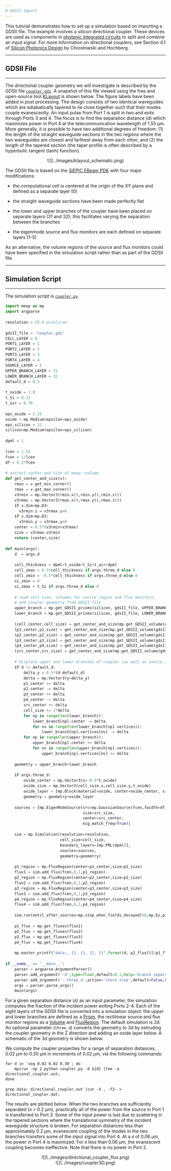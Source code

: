 ```yaml
---
# GDSII Import
---
```


This tutorial demonstrates how to set up a simulation based on importing a GDSII file. The example involves a silicon directional coupler. These devices are used as components in [photonic integrated circuits](https://en.wikipedia.org/wiki/Photonic_integrated_circuit) to split and combine an input signal. For more information on directional couplers, see Section 4.1 of [Silicon Photonics Design](https://www.amazon.com/Silicon-Photonics-Design-Devices-Systems/dp/1107085454) by Chrostowski and Hochberg.

---
## GDSII File
---

The directional coupler geometry we will investigate is described by the GDSII file [`coupler.gds`](https://github.com/stevengj/meep/blob/master/python/examples/examples/coupler.gds). A snapshot of this file viewed using the free and open-source tool [KLayout](https://www.klayout.de/) is shown below. The figure labels have been added in post processing. The design consists of two
identical waveguides which are adiabatically tapered to lie close together such that their modes couple evanescently. An input pulse from Port 1 is split in two and exits through Ports 3 and 4. The focus is to find the separation distance (d) which maximizes power in Port 4 at the telecommunication wavelength of 1.55 μm. More generally, it is possible to have two additional degrees of freedom: (1) the length of the straight waveguide sections in the two regions where the two waveguides are closest and farthest away from each other, and (2) the length of the tapered section (the taper profile is often described by a hyperbolic tangent (tanh) function).

<center>
![](../images/klayout_schematic.png)
</center>

The GDSII file is based on the [SiEPIC EBeam PDK](https://github.com/lukasc-ubc/SiEPIC_EBeam_PDK) with four major modifications:

+ the computational cell is centered at the origin of the XY plane and defined as a separate layer (0)

+ the straight waveguide sections have been made perfectly flat

+ the lower and upper branches of the coupler have been placed on separate layers (31 and 32); this facilitates varying the separation between the branches

+ the eigenmode source and flux monitors are each defined on separate layers (1-5)

As an alternative, the volume regions of the source and flux monitors could have been specified in the simulation script rather than as part of the GDSII file.

---
## Simulation Script
---

The simulation script is [`coupler.py`](https://github.com/stevengj/meep/blob/master/python/examples/coupler.py).

```python
import meep as mp
import argparse

resolution = 25 # pixels/um

gdsII_file = 'coupler.gds'
CELL_LAYER = 0
PORT1_LAYER = 1
PORT2_LAYER = 2
PORT3_LAYER = 3
PORT4_LAYER = 4
SOURCE_LAYER = 5
UPPER_BRANCH_LAYER = 31
LOWER_BRANCH_LAYER = 32
default_d = 0.3

t_oxide = 1.0
t_Si = 0.22
t_air = 0.78

eps_oxide = 2.25
oxide = mp.Medium(epsilon=eps_oxide)
eps_silicon = 12
silicon=mp.Medium(epsilon=eps_silicon)

dpml = 1

lcen = 1.55
fcen = 1/lcen
df = 0.2*fcen

# extract center and size of meep::volume
def get_center_and_size(v):
    rmin = v.get_min_corner()
    rmax = v.get_max_corner()
    v3rmin = mp.Vector3(rmin.x(),rmin.y(),rmin.z())
    v3rmax = mp.Vector3(rmax.x(),rmax.y(),rmax.z())
    if v.dim<mp.D3:
      v3rmin.z = v3rmax.z=0
    if v.dim<mp.D2:
      v3rmin.y = v3rmax.y=0
    center = 0.5*(v3rmin+v3rmax)
    size = v3rmax-v3rmin
    return (center,size)

def main(args):
    d  = args.d

    cell_thickness = dpml+t_oxide+t_Si+t_air+dpml
    cell_zmax = 0.5*cell_thickness if args.three_d else 0
    cell_zmin = -0.5*cell_thickness if args.three_d else 0
    si_zmin = 0
    si_zmax = t_Si if args.three_d else 0

    # read cell size, volumes for source region and flux monitors,
    # and coupler geometry from GDSII file
    upper_branch = mp.get_GDSII_prisms(silicon, gdsII_file, UPPER_BRANCH_LAYER, si_zmin, si_zmax)
    lower_branch = mp.get_GDSII_prisms(silicon, gdsII_file, LOWER_BRANCH_LAYER, si_zmin, si_zmax)

    (cell_center,cell_size) = get_center_and_size(mp.get_GDSII_volume(gdsII_file,CELL_LAYER, cell_zmin, cell_zmax))
    (p1_center,p1_size) = get_center_and_size(mp.get_GDSII_volume(gdsII_file,PORT1_LAYER, si_zmin, si_zmax))
    (p2_center,p2_size) = get_center_and_size(mp.get_GDSII_volume(gdsII_file,PORT2_LAYER, si_zmin, si_zmax))
    (p3_center,p3_size) = get_center_and_size(mp.get_GDSII_volume(gdsII_file,PORT3_LAYER, si_zmin, si_zmax))
    (p4_center,p4_size) = get_center_and_size(mp.get_GDSII_volume(gdsII_file,PORT4_LAYER, si_zmin, si_zmax))
    (src_center,src_size) = get_center_and_size(mp.get_GDSII_volume(gdsII_file,SOURCE_LAYER, si_zmin, si_zmax))

    # displace upper and lower branches of coupler (as well as source and flux regions)
    if d != default_d:
        delta_y = 0.5*(d-default_d)
        delta = mp.Vector3(y=delta_y)
        p1_center += delta
        p2_center -= delta
        p3_center += delta
        p4_center -= delta
        src_center += delta
        cell_size += 2*delta
        for np in range(len(lower_branch)):
            lower_branch[np].center -= delta
            for nv in range(len(lower_branch[np].vertices)):
                lower_branch[np].vertices[nv] -= delta
        for np in range(len(upper_branch)):
            upper_branch[np].center += delta
            for nv in range(len(upper_branch[np].vertices)):
                upper_branch[np].vertices[nv] += delta

    geometry = upper_branch+lower_branch

    if args.three_d:
        oxide_center = mp.Vector3(z=-0.5*t_oxide)
        oxide_size = mp.Vector3(cell_size.x,cell_size.y,t_oxide)
        oxide_layer = [mp.Block(material=oxide, center=oxide_center, size=oxide_size)]
        geometry = geometry+oxide_layer

    sources = [mp.EigenModeSource(src=mp.GaussianSource(fcen,fwidth=df),
                                  size=src_size,
                                  center=src_center,
                                  eig_match_freq=True)]

    sim = mp.Simulation(resolution=resolution,
                        cell_size=cell_size,
                        boundary_layers=[mp.PML(dpml)],
                        sources=sources,
                        geometry=geometry)

    p1_region = mp.FluxRegion(center=p1_center,size=p1_size)
    flux1 = sim.add_flux(fcen,0,1,p1_region)
    p2_region = mp.FluxRegion(center=p2_center,size=p2_size)
    flux2 = sim.add_flux(fcen,0,1,p2_region)
    p3_region = mp.FluxRegion(center=p3_center,size=p3_size)
    flux3 = sim.add_flux(fcen,0,1,p3_region)
    p4_region = mp.FluxRegion(center=p4_center,size=p4_size)
    flux4 = sim.add_flux(fcen,0,1,p4_region)

    sim.run(until_after_sources=mp.stop_when_fields_decayed(50,mp.Ez,p3_center,1e-8))

    p1_flux = mp.get_fluxes(flux1)
    p2_flux = mp.get_fluxes(flux2)
    p3_flux = mp.get_fluxes(flux3)
    p4_flux = mp.get_fluxes(flux4)

    mp.master_printf("data:, {}, {}, {}, {}".format(d,-p2_flux[0]/p1_flux[0],p3_flux[0]/p1_flux[0],p4_flux[0]/p1_flux[0]))
            
if __name__ == '__main__':
    parser = argparse.ArgumentParser()
    parser.add_argument('-d',type=float,default=0.1,help='branch separation (default: 0.1 um)')
    parser.add_argument('--three_d',action='store_true',default=False,help='3d calculation? (default: false)')
    args = parser.parse_args()
    main(args)
```

For a given separation distance (`d`) as an input parameter, the simulation computes the fraction of the incident power exiting Ports 2-4. Each of the eight layers of the GDSII file is converted into a simulation object: the upper and lower branches are defined as a [Prism](https://meep.readthedocs.io/en/latest/Python_User_Interface/#prism), the rectilinear source and flux monitor regions as a [Volume](https://meep.readthedocs.io/en/latest/Python_User_Interface/#volume) and [FluxRegion](https://meep.readthedocs.io/en/latest/Python_User_Interface/#fluxregion). The default simulation is 2d. An optional parameter (`three_d`) converts the geometry to 3d by extruding the coupler geometry in the Z direction and adding an oxide layer below. A schematic of the 3d geometry is shown below.

We compute the coupler properties for a range of separation distances, 0.02 μm to 0.30 μm in increments of 0.02 μm, via the following commands:

```
for d in `seq 0.02 0.02 0.30`; do
    mpirun -np 2 python coupler.py -d ${d} |tee -a directional_coupler.out;
done

grep data: directional_coupler.out |cut -d , -f2- > directional_coupler.dat;
```

The results are plotted below. When the two branches are sufficiently separated (`d` > 0.2 μm), practically all of the power from the source in Port 1 is transferred to Port 3. Some of the input power is lost due to scattering in the tapered sections where the translational symmetry of the incident waveguide structure is broken. For separation distances less than approximately 0.2 μm, evanescent coupling of the modes in the two branches transfers some of the input signal into Port 4. At a `d` of 0.06 μm, the power in Port 4 is maximized. For `d` less than 0.06 μm, the evanescent coupling becomes ineffective. Note that there is no power in Port 2.

<center>
![](../images/directional_coupler_flux.png)
</center>

<center>
![](../images/coupler3D.png)
</center>